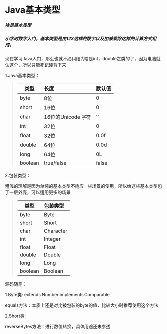 # Java基本类型

##### 啥是基本类型

##### 小学时数学入门，基本类型是由123这样的数字以及加减乘除这样的计算方式组成，
现在学习Java入门，那么也就不必纠结为啥是int，double之类的了，因为电脑就认这个，所以只能死记硬背下来


1.Java基本类型：

> | 类型       | 长度 | 默认值 |
> | ---------- | :--- | :--- | 
> | byte |8位|0|
> | short |16位|0|
> | char |16位的Unicode 字符|''|
> | int |32位|0|
> | float |32位|0.0f|
> | double |64位|0.0d|
> | long |64位|0L|
> | boolean |true/false|false|

2.包装类型：

粗浅的理解是因为单纯的基本类型不适应一些场景的使用，所以给这些基本类型包了一层外壳，可以适用更多的场景

> | 类型       | 包装类型 |
> | ---------- | :--- |
> | byte |Byte|
> | short |Short|
> | char |Character|
> | int |Integer|
> | float |Float|
> | double |Double|
> | long |Long|
> | boolean |Boolean|


源码随笔：

1.Byte类: extends Number implements Comparable<Byte>

equals方法：本质上还是对比被包装的byte的值，比较大小时推荐使用这个方法

2.Short类:

reverseBytes方法：进行数值转换，具体用途还未参透




